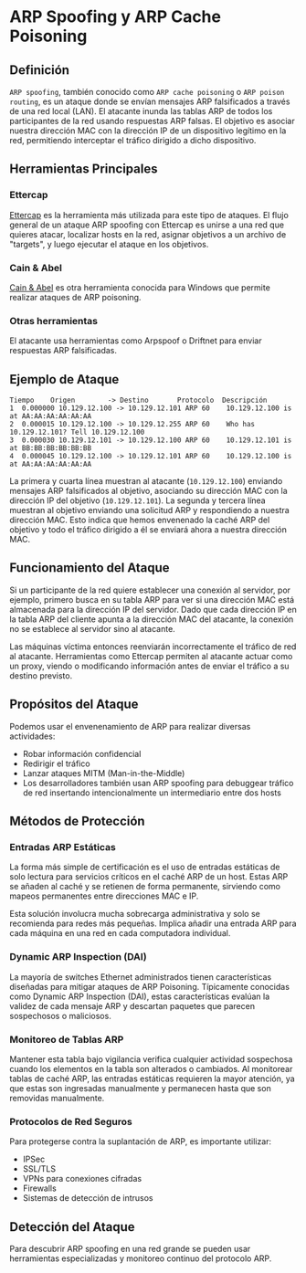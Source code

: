 # ARP Spoofing y ARP Cache Poisoning

## Definición

`ARP spoofing`, también conocido como `ARP cache poisoning` o `ARP poison routing`, es un ataque donde se envían mensajes ARP falsificados a través de una red local (LAN). El atacante inunda las tablas ARP de todos los participantes de la red usando respuestas ARP falsas. El objetivo es asociar nuestra dirección MAC con la dirección IP de un dispositivo legítimo en la red, permitiendo interceptar el tráfico dirigido a dicho dispositivo.

## Herramientas Principales

### Ettercap
[Ettercap](https://github.com/Ettercap/ettercap) es la herramienta más utilizada para este tipo de ataques. El flujo general de un ataque ARP spoofing con Ettercap es unirse a una red que quieres atacar, localizar hosts en la red, asignar objetivos a un archivo de "targets", y luego ejecutar el ataque en los objetivos.

### Cain & Abel
[Cain & Abel](https://github.com/xchwarze/Cain) es otra herramienta conocida para Windows que permite realizar ataques de ARP poisoning.

### Otras herramientas
El atacante usa herramientas como Arpspoof o Driftnet para enviar respuestas ARP falsificadas.

## Ejemplo de Ataque

```
Tiempo    Origen        -> Destino       Protocolo  Descripción
1  0.000000 10.129.12.100 -> 10.129.12.101 ARP 60    10.129.12.100 is at AA:AA:AA:AA:AA:AA
2  0.000015 10.129.12.100 -> 10.129.12.255 ARP 60    Who has 10.129.12.101? Tell 10.129.12.100
3  0.000030 10.129.12.101 -> 10.129.12.100 ARP 60    10.129.12.101 is at BB:BB:BB:BB:BB:BB
4  0.000045 10.129.12.100 -> 10.129.12.101 ARP 60    10.129.12.100 is at AA:AA:AA:AA:AA:AA
```

La primera y cuarta línea muestran al atacante (`10.129.12.100`) enviando mensajes ARP falsificados al objetivo, asociando su dirección MAC con la dirección IP del objetivo (`10.129.12.101`). La segunda y tercera línea muestran al objetivo enviando una solicitud ARP y respondiendo a nuestra dirección MAC. Esto indica que hemos envenenado la caché ARP del objetivo y todo el tráfico dirigido a él se enviará ahora a nuestra dirección MAC.

## Funcionamiento del Ataque

Si un participante de la red quiere establecer una conexión al servidor, por ejemplo, primero busca en su tabla ARP para ver si una dirección MAC está almacenada para la dirección IP del servidor. Dado que cada dirección IP en la tabla ARP del cliente apunta a la dirección MAC del atacante, la conexión no se establece al servidor sino al atacante.

Las máquinas víctima entonces reenviarán incorrectamente el tráfico de red al atacante. Herramientas como Ettercap permiten al atacante actuar como un proxy, viendo o modificando información antes de enviar el tráfico a su destino previsto.

## Propósitos del Ataque

Podemos usar el envenenamiento de ARP para realizar diversas actividades:
- Robar información confidencial
- Redirigir el tráfico 
- Lanzar ataques MITM (Man-in-the-Middle)
- Los desarrolladores también usan ARP spoofing para debuggear tráfico de red insertando intencionalmente un intermediario entre dos hosts

## Métodos de Protección

### Entradas ARP Estáticas
La forma más simple de certificación es el uso de entradas estáticas de solo lectura para servicios críticos en el caché ARP de un host. Estas ARP se añaden al caché y se retienen de forma permanente, sirviendo como mapeos permanentes entre direcciones MAC e IP.

Esta solución involucra mucha sobrecarga administrativa y solo se recomienda para redes más pequeñas. Implica añadir una entrada ARP para cada máquina en una red en cada computadora individual.

### Dynamic ARP Inspection (DAI)
La mayoría de switches Ethernet administrados tienen características diseñadas para mitigar ataques de ARP Poisoning. Típicamente conocidas como Dynamic ARP Inspection (DAI), estas características evalúan la validez de cada mensaje ARP y descartan paquetes que parecen sospechosos o maliciosos.

### Monitoreo de Tablas ARP
Mantener esta tabla bajo vigilancia verifica cualquier actividad sospechosa cuando los elementos en la tabla son alterados o cambiados. Al monitorear tablas de caché ARP, las entradas estáticas requieren la mayor atención, ya que estas son ingresadas manualmente y permanecen hasta que son removidas manualmente.

### Protocolos de Red Seguros
Para protegerse contra la suplantación de ARP, es importante utilizar:
- IPSec
- SSL/TLS
- VPNs para conexiones cifradas
- Firewalls
- Sistemas de detección de intrusos

## Detección del Ataque

Para descubrir ARP spoofing en una red grande se pueden usar herramientas especializadas y monitoreo continuo del protocolo ARP.

